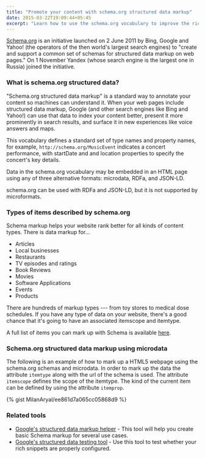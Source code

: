 ```yaml
---
title: "Promote your content with schema.org structured data markup"
date: 2015-03-22T19:09:44+05:45
excerpt: "Learn how to use the schema.org vocabulary to improve the rich snippets on your search engine results."
---
```


[Schema.org](http://schema.org/) is an initiative launched on 2 June 2011 by Bing, Google and Yahoo! (the operators of the then world's largest search engines) to "create and support a common set of schemas for structured data markup on web pages." On 1 November Yandex (whose search engine is the largest one in Russia) joined the initiative.

### What is schema.org structured data?

"Schema.org structured data markup" is a standard way to annotate your content so machines can understand it. When your web pages include structured data markup, Google (and other search engines like Bing and Yahoo!) can use that data to index your content better, present it more prominently in search results, and surface it in new experiences like voice answers and maps.

This vocabulary defines a standard set of type names and property names, for example, `http://schema.org/MusicEvent` indicates a concert performance, with startDate and and location properties to specify the concert's key details.

Data in the schema.org vocabulary may be embedded in an HTML page using any of three alternative formats: microdata, RDFa, and JSON-LD.

schema.org can be used with RDFa and JSON-LD, but it is not supported by microformats.

### Types of items described by schema.org

Schema markup helps your website rank better for all kinds of content types. There is data markup for...

* Articles
* Local businesses
* Restaurants
* TV episodes and ratings
* Book Reviews
* Movies
* Software Applications
* Events
* Products

There are hundreds of markup types --- from toy stores to medical dose schedules. If you have any type of data on your website, there's a good chance that it's going to have an associated itemscope and itemtype.

A full list of items you can mark up with Schema is available [here](http://schema.org/docs/full.html).

### Schema.org structured data markup using microdata

The following is an example of how to mark up a HTML5 webpage using the schema.org schemas and microdata. In order to mark up the data the attribute `itemtype` along with the url of the schema is used. The attribute `itemscope` defines the scope of the itemtype. The kind of the current item can be defined by using the attribute `itemprop`.

{% gist MilanAryal/ee861d7a065cc05868d9 %}

### Related tools

* [Google's structured data markup helper](//www.google.com/webmasters/markup-helper/u/0/) - This tool will help you create basic Schema markup for several use cases.
* [Google's structured data testing tool](//developers.google.com/structured-data/testing-tool/) - Use this tool to test whether your rich snippets are properly configured.
